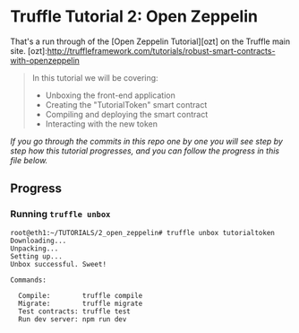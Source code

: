 # Truffle Tutorial 2: Open Zeppelin

That's a run through of the [Open Zeppelin Tutorial][ozt] on the Truffle main site.
[ozt]:http://truffleframework.com/tutorials/robust-smart-contracts-with-openzeppelin

> In this tutorial we will be covering:
> - Unboxing the front-end application
> - Creating the "TutorialToken" smart contract
> - Compiling and deploying the smart contract
> - Interacting with the new token


_If you go through the commits in this repo one by one you will see step by step how this
tutorial progresses, and you can follow the progress in this file below._


## Progress

### Running `truffle unbox`

    root@eth1:~/TUTORIALS/2_open_zeppelin# truffle unbox tutorialtoken
    Downloading...
    Unpacking...
    Setting up...
    Unbox successful. Sweet!

    Commands:

      Compile:        truffle compile
      Migrate:        truffle migrate
      Test contracts: truffle test
      Run dev server: npm run dev
